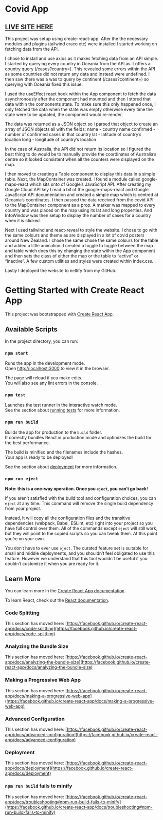 # Covid App

## [LIVE SITE HERE](https://eager-golick-d1f261.netlify.app/)

This project was setup using create-react-app.
After the the necessary modules and plugins (tailwind craco etc) were installed I started working on fetching data from the API.

I chose to install and use axios as it makes fetching data from an API simple. I started by querying every country in Oceania from the API as it offers a country query (/cases?country=). This revealed some errors within the API as some countries did not return any data and instead were undefined. I then saw there was a was to query by continent (/cases?continent=) so querying with Oceania fixed this issue.

I used the useEffect react hook within the App component to fetch the data asynchronously after the component had mounted and then I stored that data within the components state. To make sure this only happened once, I only fetched the data when the state was empty otherwise every time the state were to be updated, the component would re-render.

The data was returned as a JSON object so I parsed that object to create an array of JSON objects all with the fields: 
name - country name
confirmed - number of confirmed cases in that country
lat - latitude of country’s location
long - longitude of country’s location

In the case of Australia, the API did not return its location so I figured the best thing to do would be to manually provide the coordinates of Australia’s centre so it looked consistent when all the counters were displayed on the map.

I then moved to creating a Table component to display this data in a simple table. Next, the MapContainer was created. I found a module called google-maps-react which sits onto of Google’s JavaScript API. After creating my Google Cloud API key I read a bit of the google-maps-react and Google JavaScript API documentation and created a simple map which is centred at Oceania’s coordinates. I then passed the data received from the covid API to the MapContainer component as a prop.
A marker was mapped to every country and was placed on the map using its lat and long properties. And InfoWindow was then setup to display the number of cases for a country when it is clicked.

Next I used tailwind and react-reveal to style the website. I chose to go with the same colours and theme as are displayed in a lot of covid posters around New Zealand. I chose the same chose the same colours for the table and added a little animation. I created a toggle to toggle between the map and table which does this by changing the state within the App component and then sets the class of either the map or the table to “active” or “inactive”. A few custom utilities and styles were created within index.css.

Lastly I deployed the website to netlify from my GitHub.

# Getting Started with Create React App

This project was bootstrapped with [Create React App](https://github.com/facebook/create-react-app).

## Available Scripts

In the project directory, you can run:

### `npm start`

Runs the app in the development mode.\
Open [http://localhost:3000](http://localhost:3000) to view it in the browser.

The page will reload if you make edits.\
You will also see any lint errors in the console.

### `npm test`

Launches the test runner in the interactive watch mode.\
See the section about [running tests](https://facebook.github.io/create-react-app/docs/running-tests) for more information.

### `npm run build`

Builds the app for production to the `build` folder.\
It correctly bundles React in production mode and optimizes the build for the best performance.

The build is minified and the filenames include the hashes.\
Your app is ready to be deployed!

See the section about [deployment](https://facebook.github.io/create-react-app/docs/deployment) for more information.

### `npm run eject`

**Note: this is a one-way operation. Once you `eject`, you can’t go back!**

If you aren’t satisfied with the build tool and configuration choices, you can `eject` at any time. This command will remove the single build dependency from your project.

Instead, it will copy all the configuration files and the transitive dependencies (webpack, Babel, ESLint, etc) right into your project so you have full control over them. All of the commands except `eject` will still work, but they will point to the copied scripts so you can tweak them. At this point you’re on your own.

You don’t have to ever use `eject`. The curated feature set is suitable for small and middle deployments, and you shouldn’t feel obligated to use this feature. However we understand that this tool wouldn’t be useful if you couldn’t customize it when you are ready for it.

## Learn More

You can learn more in the [Create React App documentation](https://facebook.github.io/create-react-app/docs/getting-started).

To learn React, check out the [React documentation](https://reactjs.org/).

### Code Splitting

This section has moved here: [https://facebook.github.io/create-react-app/docs/code-splitting](https://facebook.github.io/create-react-app/docs/code-splitting)

### Analyzing the Bundle Size

This section has moved here: [https://facebook.github.io/create-react-app/docs/analyzing-the-bundle-size](https://facebook.github.io/create-react-app/docs/analyzing-the-bundle-size)

### Making a Progressive Web App

This section has moved here: [https://facebook.github.io/create-react-app/docs/making-a-progressive-web-app](https://facebook.github.io/create-react-app/docs/making-a-progressive-web-app)

### Advanced Configuration

This section has moved here: [https://facebook.github.io/create-react-app/docs/advanced-configuration](https://facebook.github.io/create-react-app/docs/advanced-configuration)

### Deployment

This section has moved here: [https://facebook.github.io/create-react-app/docs/deployment](https://facebook.github.io/create-react-app/docs/deployment)

### `npm run build` fails to minify

This section has moved here: [https://facebook.github.io/create-react-app/docs/troubleshooting#npm-run-build-fails-to-minify](https://facebook.github.io/create-react-app/docs/troubleshooting#npm-run-build-fails-to-minify)
